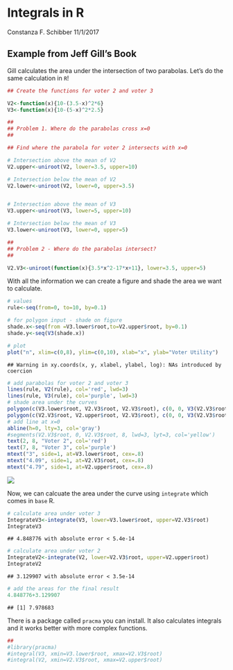 Integrals in R
================
Constanza F. Schibber
11/1/2017

## Example from Jeff Gill’s Book

Gill calculates the area under the intersection of two parabolas. Let’s
do the same calculation in `R`!

``` r
## Create the functions for voter 2 and voter 3

V2<-function(x){10-(3.5-x)^2*6}
V3<-function(x){10-(5-x)^2*2.5}

## 
## Problem 1. Where do the parabolas cross x=0
##

## Find where the parabola for voter 2 intersects with x=0

# Intersection above the mean of V2
V2.upper<-uniroot(V2, lower=3.5, upper=10)

# Intersection below the mean of V2
V2.lower<-uniroot(V2, lower=0, upper=3.5)


# Intersection above the mean of V3
V3.upper<-uniroot(V3, lower=5, upper=10)

# Intersection below the mean of V3
V3.lower<-uniroot(V3, lower=0, upper=5)

##
## Problem 2 - Where do the parabolas intersect? 
##

V2.V3<-uniroot(function(x){3.5*x^2-17*x+11}, lower=3.5, upper=5)
```

With all the information we can create a figure and shade the area we
want to calculate.

``` r
# values 
rule<-seq(from=0, to=10, by=0.1)

# for polygon input - shade on figure
shade.x<-seq(from =V3.lower$root,to=V2.upper$root, by=0.1)
shade.y<-seq(V3(shade.x))

# plot
plot("n", xlim=c(0,8), ylim=c(0,10), xlab="x", ylab="Voter Utility")
```

    ## Warning in xy.coords(x, y, xlabel, ylabel, log): NAs introduced by coercion

``` r
# add parabolas for voter 2 and voter 3
lines(rule, V2(rule), col='red', lwd=3)
lines(rule, V3(rule), col='purple', lwd=3)
# shade area under the curves
polygon(c(V3.lower$root, V2.V3$root, V2.V3$root), c(0, 0, V3(V2.V3$root)), col="purple", density=50)
polygon(c(V2.V3$root, V2.upper$root, V2.V3$root), c(0, 0, V3(V2.V3$root)), col="red", density=30)
# add line at x=0
abline(h=0, lty=3, col='gray')
#segments(V2.V3$root, 0, V2.V3$root, 8, lwd=3, lyt=3, col='yellow')
text(2, 8, "Voter 2", col='red')
text(7, 8, "Voter 3", col='purple')
mtext("3", side=1, at=V3.lower$root, cex=.8)
mtext("4.09", side=1, at=V2.V3$root, cex=.8)
mtext("4.79", side=1, at=V2.upper$root, cex=.8)
```

![](Lecture_IntegralsinR_files/figure-gfm/Figure-1.png)<!-- -->

Now, we can calcuate the area under the curve using `integrate` which
comes in `base` R.

``` r
# calculate area under voter 3
IntegrateV3<-integrate(V3, lower=V3.lower$root, upper=V2.V3$root)
IntegrateV3
```

    ## 4.848776 with absolute error < 5.4e-14

``` r
# calculate area under voter 2
IntegrateV2<-integrate(V2, lower=V2.V3$root, upper=V2.upper$root)
IntegrateV2
```

    ## 3.129907 with absolute error < 3.5e-14

``` r
# add the areas for the final result
4.848776+3.129907
```

    ## [1] 7.978683

There is a package called `pracma` you can install. It also calculates
integrals and it works better with more complex functions.

``` r
##
#library(pracma)
#integral(V3, xmin=V3.lower$root, xmax=V2.V3$root)
#integral(V2, xmin=V2.V3$root, xmax=V2.upper$root)
```
